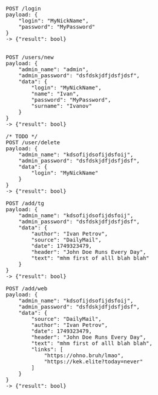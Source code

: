 <pre>POST /login
payload: {
    "login": "MyNickName",
    "password": "MyPassword"
}
-> {"result": bool}


POST /users/new 
payload: {
    "admin_name": "admin",
    "admin_password": "dsfdskjdfjdsfjdsf",
    "data": {
        "login": "MyNickName",
        "name": "Ivan",
        "password": "MyPassword",
        "surname": "Ivanov"
    }
}
-> {"result": bool}

/* TODO */
POST /user/delete
payload: {
    "admin_name": "kdsofijdsofijdsfoij",
    "admin_password": "dsfdskjdfjdsfjdsf",
    "data": {
        "login": "MyNickName"
    }
}
-> {"result": bool}

POST /add/tg
payload: {
    "admin_name": "kdsofijdsofijdsfoij",
    "admin_password": "dsfdskjdfjdsfjdsf",
    "data": {
        "author": "Ivan Petrov",
        "source": "DailyMail",
        "date": 1749323479,
        "header": "John Doe Runs Every Day",
        "text": "mhm first of alll blah blah"
    }
}
-> {"result": bool}

POST /add/web
payload: {
    "admin_name": "kdsofijdsofijdsfoij",
    "admin_password": "dsfdskjdfjdsfjdsf",
    "data": {
        "source": "DailyMail",
        "author": "Ivan Petrov",
        "date": 1749323479,
        "header": "John Doe Runs Every Day",
        "text": "mhm first of alll blah blah",
        "links": [
            "https://ohno.bruh/lmao",
            "https://kek.elite?today=never"
        ]
    }
}
-> {"result": bool}</pre>
